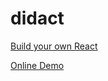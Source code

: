 # didact
[Build your own React](https://pomb.us/build-your-own-react/)

[Online Demo](https://codesandbox.io/s/github/0x0006e/react-like)
